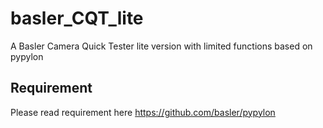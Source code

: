 # basler_CQT_lite
A Basler Camera Quick Tester lite version with limited functions based on pypylon

## Requirement
Please read requirement here  https://github.com/basler/pypylon
